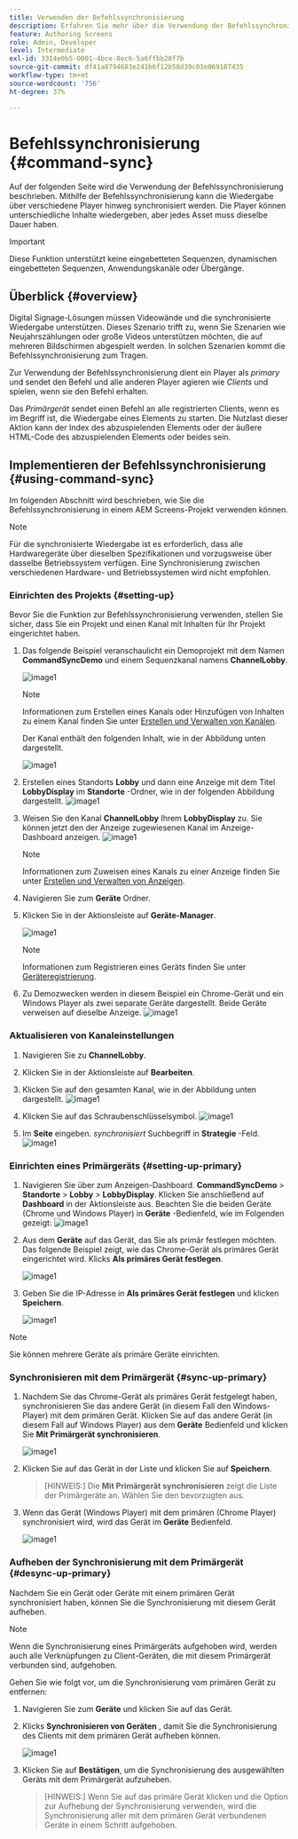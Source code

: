 ```yaml
---
title: Verwenden der Befehlssynchronisierung
description: Erfahren Sie mehr über die Verwendung der Befehlssynchronisierung in AEM Screens.
feature: Authoring Screens
role: Admin, Developer
level: Intermediate
exl-id: 3314e0b5-0001-4bce-8ec6-5a6ffbb20f7b
source-git-commit: df41a8794683e241b6f12b58d39c01e069187435
workflow-type: tm+mt
source-wordcount: '756'
ht-degree: 37%

---
```


# Befehlssynchronisierung {#command-sync}

Auf der folgenden Seite wird die Verwendung der Befehlssynchronisierung beschrieben. Mithilfe der Befehlssynchronisierung kann die Wiedergabe über verschiedene Player hinweg synchronisiert werden. Die Player können unterschiedliche Inhalte wiedergeben, aber jedes Asset muss dieselbe Dauer haben.

>[!IMPORTANT]
>
>Diese Funktion unterstützt keine eingebetteten Sequenzen, dynamischen eingebetteten Sequenzen, Anwendungskanäle oder Übergänge.

## Überblick {#overview}

Digital Signage-Lösungen müssen Videowände und die synchronisierte Wiedergabe unterstützen. Dieses Szenario trifft zu, wenn Sie Szenarien wie Neujahrszählungen oder große Videos unterstützen möchten, die auf mehreren Bildschirmen abgespielt werden. In solchen Szenarien kommt die Befehlssynchronisierung zum Tragen.

Zur Verwendung der Befehlssynchronisierung dient ein Player als *primary* und sendet den Befehl und alle anderen Player agieren wie *Clients* und spielen, wenn sie den Befehl erhalten.

Das *Primärgerät* sendet einen Befehl an alle registrierten Clients, wenn es im Begriff ist, die Wiedergabe eines Elements zu starten. Die Nutzlast dieser Aktion kann der Index des abzuspielenden Elements oder der äußere HTML-Code des abzuspielenden Elements oder beides sein.

## Implementieren der Befehlssynchronisierung {#using-command-sync}

Im folgenden Abschnitt wird beschrieben, wie Sie die Befehlssynchronisierung in einem AEM Screens-Projekt verwenden können.

>[!NOTE]
>
>Für die synchronisierte Wiedergabe ist es erforderlich, dass alle Hardwaregeräte über dieselben Spezifikationen und vorzugsweise über dasselbe Betriebssystem verfügen. Eine Synchronisierung zwischen verschiedenen Hardware- und Betriebssystemen wird nicht empfohlen.

### Einrichten des Projekts {#setting-up}

Bevor Sie die Funktion zur Befehlssynchronisierung verwenden, stellen Sie sicher, dass Sie ein Projekt und einen Kanal mit Inhalten für Ihr Projekt eingerichtet haben.

1. Das folgende Beispiel veranschaulicht ein Demoprojekt mit dem Namen **CommandSyncDemo** und einem Sequenzkanal namens **ChannelLobby**.

   ![image1](assets/command-sync/command-sync1-1.png)

   >[!NOTE]
   >
   >Informationen zum Erstellen eines Kanals oder Hinzufügen von Inhalten zu einem Kanal finden Sie unter [Erstellen und Verwalten von Kanälen](/help/user-guide/managing-channels.md).

   Der Kanal enthält den folgenden Inhalt, wie in der Abbildung unten dargestellt.

   ![image1](assets/command-sync/command-sync2-1.png)

1. Erstellen eines Standorts **Lobby** und dann eine Anzeige mit dem Titel **LobbyDisplay** im **Standorte** -Ordner, wie in der folgenden Abbildung dargestellt.
   ![image1](assets/command-sync/command-sync3-1.png)

1. Weisen Sie den Kanal **ChannelLobby** Ihrem **LobbyDisplay** zu. Sie können jetzt den der Anzeige zugewiesenen Kanal im Anzeige-Dashboard anzeigen.
   ![image1](assets/command-sync/command-sync4-1.png)

   >[!NOTE]
   >
   >Informationen zum Zuweisen eines Kanals zu einer Anzeige finden Sie unter [Erstellen und Verwalten von Anzeigen](/help/user-guide/managing-displays.md).

1. Navigieren Sie zum **Geräte** Ordner.
1. Klicken Sie in der Aktionsleiste auf **Geräte-Manager**.

   ![image1](assets/command-sync5.png)

   >[!NOTE]
   >
   >Informationen zum Registrieren eines Geräts finden Sie unter [Geräteregistrierung](/help/user-guide/device-registration.md).

1. Zu Demozwecken werden in diesem Beispiel ein Chrome-Gerät und ein Windows Player als zwei separate Geräte dargestellt. Beide Geräte verweisen auf dieselbe Anzeige.
   ![image1](assets/command-sync6.png)

### Aktualisieren von Kanaleinstellungen

1. Navigieren Sie zu **ChannelLobby**.
1. Klicken Sie in der Aktionsleiste auf **Bearbeiten**. 
1. Klicken Sie auf den gesamten Kanal, wie in der Abbildung unten dargestellt.
   ![image1](assets/command-sync/command-sync7-1.png)

1. Klicken Sie auf das Schraubenschlüsselsymbol.
   ![image1](assets/command-sync/command-sync8-1.png)

1. Im **Seite** eingeben. *synchronisiert* Suchbegriff in **Strategie** -Feld.
   ![image1](assets/command-sync/command-sync9-1.png)


### Einrichten eines Primärgeräts {#setting-up-primary}

1. Navigieren Sie über zum Anzeigen-Dashboard. **CommandSyncDemo** > **Standorte**  > **Lobby** > **LobbyDisplay**. Klicken Sie anschließend auf **Dashboard** in der Aktionsleiste aus.
Beachten Sie die beiden Geräte (Chrome und Windows Player) in **Geräte** -Bedienfeld, wie im Folgenden gezeigt:
   ![image1](assets/command-sync/command-sync10-1.png)

1. Aus dem **Geräte** auf das Gerät, das Sie als primär festlegen möchten. Das folgende Beispiel zeigt, wie das Chrome-Gerät als primäres Gerät eingerichtet wird. Klicks **Als primäres Gerät festlegen**.

   ![image1](assets/command-sync/command-sync11-1.png)

1. Geben Sie die IP-Adresse in **Als primäres Gerät festlegen** und klicken **Speichern**.

   ![image1](assets/command-sync/command-sync12-1.png)

>[!NOTE]
>
>Sie können mehrere Geräte als primäre Geräte einrichten.

### Synchronisieren mit dem Primärgerät {#sync-up-primary}

1. Nachdem Sie das Chrome-Gerät als primäres Gerät festgelegt haben, synchronisieren Sie das andere Gerät (in diesem Fall den Windows-Player) mit dem primären Gerät.
Klicken Sie auf das andere Gerät (in diesem Fall auf Windows Player) aus dem **Geräte** Bedienfeld und klicken Sie **Mit Primärgerät synchronisieren**.

   ![image1](assets/command-sync/command-sync13-1.png)

1. Klicken Sie auf das Gerät in der Liste und klicken Sie auf **Speichern**.

   >[HINWEIS:]
   > Die **Mit Primärgerät synchronisieren** zeigt die Liste der Primärgeräte an. Wählen Sie den bevorzugten aus.

1. Wenn das Gerät (Windows Player) mit dem primären (Chrome Player) synchronisiert wird, wird das Gerät im **Geräte** Bedienfeld.

   ![image1](assets/command-sync/command-sync14-1.png)

### Aufheben der Synchronisierung mit dem Primärgerät {#desync-up-primary}

Nachdem Sie ein Gerät oder Geräte mit einem primären Gerät synchronisiert haben, können Sie die Synchronisierung mit diesem Gerät aufheben.

>[!NOTE]
>
>Wenn die Synchronisierung eines Primärgeräts aufgehoben wird, werden auch alle Verknüpfungen zu Client-Geräten, die mit diesem Primärgerät verbunden sind, aufgehoben.

Gehen Sie wie folgt vor, um die Synchronisierung vom primären Gerät zu entfernen:

1. Navigieren Sie zum **Geräte** und klicken Sie auf das Gerät.

1. Klicks **Synchronisieren von Geräten** , damit Sie die Synchronisierung des Clients mit dem primären Gerät aufheben können.

   ![image1](assets/command-sync/command-sync15-1.png)

1. Klicken Sie auf **Bestätigen**, um die Synchronisierung des ausgewählten Geräts mit dem Primärgerät aufzuheben.

   >[HINWEIS:]
   > Wenn Sie auf das primäre Gerät klicken und die Option zur Aufhebung der Synchronisierung verwenden, wird die Synchronisierung aller mit dem primären Gerät verbundenen Geräte in einem Schritt aufgehoben.
